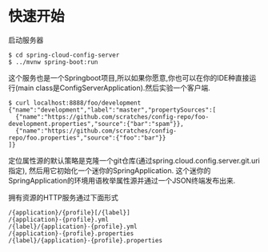 # 快速开始

启动服务器

```shell
$ cd spring-cloud-config-server
$ ../mvnw spring-boot:run
```

这个服务也是一个Springboot项目,所以如果你愿意,你也可以在你的IDE种直接运行(main class是ConfigServerApplication).然后实验一个客户端.

```shell
$ curl localhost:8888/foo/development
{"name":"development","label":"master","propertySources":[
  {"name":"https://github.com/scratches/config-repo/foo-development.properties","source":{"bar":"spam"}},
  {"name":"https://github.com/scratches/config-repo/foo.properties","source":{"foo":"bar"}}
]}
```

定位属性源的默认策略是克隆一个git仓库(通过spring.cloud.config.server.git.uri指定), 然后用它初始化一个迷你的SpringApplication. 这个迷你的SpringApplication的环境用语枚举属性源并通过一个JSON终端发布出来.

拥有资源的HTTP服务通过下面形式

```shell
/{application}/{profile}[/{label}]
/{application}-{profile}.yml
/{label}/{application}-{profile}.yml
/{application}-{profile}.properties
/{label}/{application}-{profile}.properties
```

